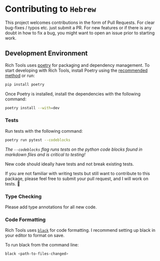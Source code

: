 # Contributing to `Hebrew`

This project welcomes contributions in the form of Pull Requests.
For clear bug-fixes / typos etc. just submit a PR.
For new features or if there is any doubt in how to fix a bug, you might want
to open an issue prior to starting work.

## Development Environment

Rich Tools uses [poetry](https://python-poetry.org/docs/) for packaging and
dependency management. To start developing with Rich Tools, install Poetry
using the [recommended method](https://python-poetry.org/docs/#installation) or run:
<!--pytest.mark.skip-->
```bash
pip install poetry
```

Once Poetry is installed, install the dependencies with the following command:
<!--pytest.mark.skip-->
```bash
poetry install --with=dev
```

### Tests

Run tests with the following command:
<!--pytest.mark.skip-->
```bash
poetry run pytest --codeblocks
```

_The `--codeblocks` flag runs tests on the python code blocks found in markdown files and is critical to testing!_

New code should ideally have tests and not break existing tests.

If you are not familiar with writing tests but still want to contribute to this package,
please feel free to submit your pull request, and I will work on tests. 🙂

### Type Checking

Please add type annotations for all new code.

### Code Formatting

Rich Tools uses [`black`](https://github.com/psf/black) for code formatting.
I recommend setting up black in your editor to format on save.

To run black from the command line:
<!--pytest.mark.skip-->
```bash
black <path-to-files-changed>
```